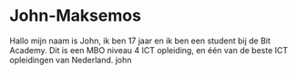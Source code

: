 # John-Maksemos
Hallo mijn naam is John, ik ben 17 jaar en ik ben een student bij de Bit Academy. Dit is een MBO niveau 4 ICT opleiding, en één van de beste ICT opleidingen van Nederland. john
